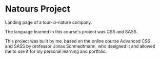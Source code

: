 # Natours Project

Landing page of a tour-in-nature company.

The language learned in this course's project was CSS and SASS.

This project was built by me, based on the online course Advanced CSS and SASS by professor Jonas Schmedtmann, who designed it and allowed me to use it for my personal learning and portfolio.